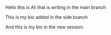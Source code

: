 Hello this is Ali that is writing in the main branch

This is my bio added in the side branch


And this is my bio in the new session.
